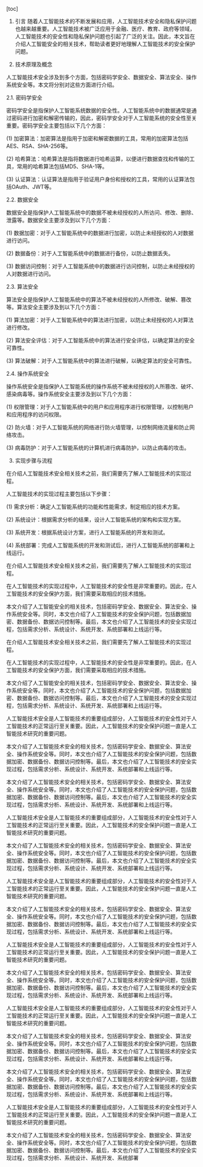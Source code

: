 
[toc]                    
                
                
1. 引言
随着人工智能技术的不断发展和应用，人工智能技术安全和隐私保护问题也越来越重要。人工智能技术被广泛应用于金融、医疗、教育、政府等领域，人工智能技术的安全性和隐私保护问题也引起了广泛的关注。因此，本文旨在介绍人工智能安全的相关技术，帮助读者更好地理解人工智能技术的安全保护问题。

2. 技术原理及概念

人工智能技术安全涉及到多个方面，包括密码学安全、数据安全、算法安全、操作系统安全等。本文将分别对这些方面进行介绍。

2.1. 密码学安全

密码学安全是指保护人工智能系统数据的安全性。人工智能系统中的数据通常是通过密码进行加密和解密传输的，因此，密码学安全对于人工智能系统的安全性至关重要。密码学安全主要包括以下几个方面：

(1) 加密算法：加密算法是指用于加密和解密数据的工具，常用的加密算法包括AES、RSA、SHA-256等。

(2) 哈希算法：哈希算法是指将数据进行哈希运算，以便进行数据查找和传输的工具，常用的哈希算法包括MD5、SHA-1等。

(3) 认证算法：认证算法是指用于验证用户身份和授权的工具，常用的认证算法包括OAuth、JWT等。

2.2. 数据安全

数据安全是指保护人工智能系统中的数据不被未经授权的人所访问、修改、删除、泄露等。数据安全主要涉及到以下几个方面：

(1) 数据加密：对于人工智能系统中的数据进行加密，以防止未经授权的人对数据进行访问。

(2) 数据备份：对于人工智能系统中的数据进行备份，以防止数据丢失。

(3) 数据访问控制：对于人工智能系统中的数据进行访问控制，以防止未经授权的人对数据进行访问。

2.3. 算法安全

算法安全是指保护人工智能系统中的算法不被未经授权的人所修改、破解、篡改等。算法安全主要涉及到以下几个方面：

(1) 算法加密：对于人工智能系统中的算法进行加密，以防止未经授权的人对算法进行修改。

(2) 算法安全评估：对于人工智能系统中的算法进行安全评估，以确定算法的安全可靠性。

(3) 算法破解：对于人工智能系统中的算法进行破解，以确定算法的安全可靠性。

2.4. 操作系统安全

操作系统安全是指保护人工智能系统的操作系统不被未经授权的人所篡改、破坏、感染病毒等。操作系统安全主要涉及到以下几个方面：

(1) 权限管理：对于人工智能系统中的用户和应用程序进行权限管理，以控制用户和应用程序的访问权限。

(2) 防火墙：对于人工智能系统的网络进行防火墙管理，以控制网络流量和防止网络攻击。

(3) 病毒防护：对于人工智能系统的计算机进行病毒防护，以防止病毒的攻击。

3. 实现步骤与流程

在介绍人工智能技术安全相关技术之前，我们需要先了解人工智能技术的实现过程。

人工智能技术的实现过程主要包括以下步骤：

(1) 需求分析：确定人工智能系统的功能和性能需求，制定相应的技术方案。

(2) 系统设计：根据需求分析的结果，设计人工智能系统的架构和实现方案。

(3) 系统开发：根据系统设计方案，进行人工智能系统的开发和测试。

(4) 系统部署：完成人工智能系统的开发和测试后，进行人工智能系统的部署和上线运行。

在介绍人工智能技术安全相关技术之前，我们需要先了解人工智能技术的实现过程。

在人工智能技术的实现过程中，人工智能技术的安全性是非常重要的。因此，在人工智能技术的安全保护方面，我们需要采取相应的技术措施。



本文介绍了人工智能安全的相关技术，包括密码学安全、数据安全、算法安全、操作系统安全等。同时，本文也介绍了人工智能技术的安全保护问题，包括数据加密、数据备份、数据访问控制等。最后，本文也介绍了人工智能技术的安全实现过程，包括需求分析、系统设计、系统开发、系统部署和上线运行等。

在介绍人工智能技术安全相关技术之前，我们需要先了解人工智能技术的实现过程。

在人工智能技术的实现过程中，人工智能技术的安全性是非常重要的。因此，在人工智能技术的安全保护方面，我们需要采取相应的技术措施。

本文介绍了人工智能安全的相关技术，包括密码学安全、数据安全、算法安全、操作系统安全等。同时，本文也介绍了人工智能技术的安全保护问题，包括数据加密、数据备份、数据访问控制等。最后，本文也介绍了人工智能技术的安全实现过程，包括需求分析、系统设计、系统开发、系统部署和上线运行等。

人工智能技术安全是人工智能技术的重要组成部分，人工智能技术的安全性对于人工智能技术的正常运行至关重要。因此，人工智能技术的安全保护问题一直是人工智能技术研究的重要问题。

本文介绍了人工智能技术安全的相关技术，包括密码学安全、数据安全、算法安全、操作系统安全等。同时，本文也介绍了人工智能技术的安全保护问题，包括数据加密、数据备份、数据访问控制等。最后，本文也介绍了人工智能技术的安全实现过程，包括需求分析、系统设计、系统开发、系统部署和上线运行等。

本文介绍了人工智能技术安全的相关技术，包括密码学安全、数据安全、算法安全、操作系统安全等。同时，本文也介绍了人工智能技术的安全保护问题，包括数据加密、数据备份、数据访问控制等。最后，本文也介绍了人工智能技术的安全实现过程，包括需求分析、系统设计、系统开发、系统部署和上线运行等。

人工智能技术安全是人工智能技术的重要组成部分，人工智能技术的安全性对于人工智能技术的正常运行至关重要。因此，人工智能技术的安全保护问题一直是人工智能技术研究的重要问题。

本文介绍了人工智能技术安全的相关技术，包括密码学安全、数据安全、算法安全、操作系统安全等。同时，本文也介绍了人工智能技术的安全保护问题，包括数据加密、数据备份、数据访问控制等。最后，本文也介绍了人工智能技术的安全实现过程，包括需求分析、系统设计、系统开发、系统部署和上线运行等。

人工智能技术安全是人工智能技术的重要组成部分，人工智能技术的安全性对于人工智能技术的正常运行至关重要。因此，人工智能技术的安全保护问题一直是人工智能技术研究的重要问题。

本文介绍了人工智能技术安全的相关技术，包括密码学安全、数据安全、算法安全、操作系统安全等。同时，本文也介绍了人工智能技术的安全保护问题，包括数据加密、数据备份、数据访问控制等。最后，本文也介绍了人工智能技术的安全实现过程，包括需求分析、系统设计、系统开发、系统部署和上线运行等。

人工智能技术安全是人工智能技术的重要组成部分，人工智能技术的安全性对于人工智能技术的正常运行至关重要。因此，人工智能技术的安全保护问题一直是人工智能技术研究的重要问题。

本文介绍了人工智能技术安全的相关技术，包括密码学安全、数据安全、算法安全、操作系统安全等。同时，本文也介绍了人工智能技术的安全保护问题，包括数据加密、数据备份、数据访问控制等。最后，本文也介绍了人工智能技术的安全实现过程，包括需求分析、系统设计、系统开发、系统部署和上线运行等。

人工智能技术安全是人工智能技术的重要组成部分，人工智能技术的安全性对于人工智能技术的正常运行至关重要。因此，人工智能技术的安全保护问题一直是人工智能技术研究的重要问题。

本文介绍了人工智能技术安全的相关技术，包括密码学安全、数据安全、算法安全、操作系统安全等。同时，本文也介绍了人工智能技术的安全保护问题，包括数据加密、数据备份、数据访问控制等。最后，本文也介绍了人工智能技术的安全实现过程，包括需求分析、系统设计、系统开发、系统部署和上线运行等。

本文介绍了人工智能技术安全的相关技术，包括密码学安全、数据安全、算法安全、操作系统安全等。同时，本文也介绍了人工智能技术的安全保护问题，包括数据加密、数据备份、数据访问控制等。最后，本文也介绍了人工智能技术的安全实现过程，包括需求分析、系统设计、系统开发、系统部署和上线运行等。

人工智能技术安全是人工智能技术的重要组成部分，人工智能技术的安全性对于人工智能技术的正常运行至关重要。因此，人工智能技术的安全保护问题一直是人工智能技术研究的重要问题。

本文介绍了人工智能技术安全的相关技术，包括密码学安全、数据安全、算法安全、操作系统安全等。同时，本文也介绍了人工智能技术的安全保护问题，包括数据加密、数据备份、数据访问控制等。最后，本文也介绍了人工智能技术的安全实现过程，包括需求分析、系统设计、系统开发、系统部署

